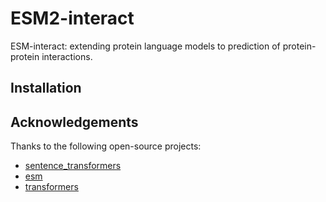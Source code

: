 # ESM2-interact
ESM-interact: extending protein language models to prediction of protein-protein interactions.


## Installation


## Acknowledgements

Thanks to the following open-source projects:
- [sentence_transformers](https://github.com/UKPLab/sentence-transformers)
- [esm](https://github.com/facebookresearch/esm)
- [transformers](https://github.com/huggingface/transformers)

